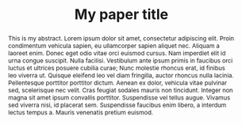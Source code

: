 ---
# --- METADATA ---
layout: pub # Do not change
tag: research # Do not change
image-dir: assets # Do not change
permalink: /publications/example # Paper URL; keep it concise, e.g., paper acronym
featured: false # If true, will be featured on home page
publication-date: 02-23 # MM-YY; for filtering purposes

# --- PAPER INFORMATION ---
title: My paper title
format-title: # This is helpful for long titles; will be broken down according to syntax for paper webpage; e.g., My very <br> long paper title
authors:
    - name: First Last
      institution: McGill University
      link: # Author's website; if none, put Google Scholar or LinkedIn
      joint-first: True # If true, will include a note for equal contribution
      mgl-member: True # Set to true if author is a member of the MGL; will underline authors in formatting to highlight contrib
      internship: True # If true, will include internship-note (see below)

    - name: First Last
      institution: Massachussets Institute of Technology
      link: #
      joint-first: True

    - name: First Last
      institution: Princeton University
      link: https://www.princeton.edu/

    - name: Derek Nowrouzezahrai
      institution: McGill University
      link: https://www.cim.mcgill.ca/~derek/
      mgl-member: True

journal: Journal name
journal-note: Journal note # e.g., SIGGRAPH Asia; leave empty if none
volume: # Leave empty if not provided by publisher
number:
article-no:
doi: XXX.XXX
month: Month
year: 2023

# --- CONFERENCE INFORMATION & NOTES ---
location:
  city: Los Angeles
  country: USA # Country; look up https://icons8.com/icon/set/flags/color (Flags of countries) for correct spelling; it will include a country icon
  continent: Americas # For America, write "Americas"; if remote, write "Remote"

# --- NOTES ---
spotlight-note: Spotlight # e.g., Poster, Oral, Spotlight
internship-note: Work done during an internship at Company Y <i class="bi bi-nvidia"></i> # Mention internship work, if paper was done in collaboration with industry; check https://icons.getbootstrap.com/ for possible icons
award-note: Best Paper Award # Include paper award, if it exists

# --- THUMBNAIL, TEASER & ABSTRACT ---
thumbnail: http://placehold.it/400x400 # Paper thumbnail; must be square dimension; named ../assets/YYYY-author-acronym/acronym-thumb.png
teaser: http://placehold.it/1200x400 # Paper teaser; any dimensions; named ../assets/YYYY-author-acronym/acronym-teaser.png; optional
teaser-caption: |
  This is a caption for the teaser. Lorem ipsum dolor sit amet, consectetur adipiscing elit. Proin condimentum vehicula sapien, eu ullamcorper sapien aliquet nec. Aliquam a laoreet enim. Donec eget odio vitae orci euismod cursus. Nam imperdiet elit id urna congue suscipit. Nulla facilisi. 
abstract: |
  This is my abstract. Lorem ipsum dolor sit amet, consectetur adipiscing elit. Proin condimentum vehicula sapien, eu ullamcorper sapien aliquet nec. Aliquam a laoreet enim. Donec eget odio vitae orci euismod cursus. Nam imperdiet elit id urna congue suscipit. Nulla facilisi. Vestibulum ante ipsum primis in faucibus orci luctus et ultrices posuere cubilia curae; Nunc molestie rhoncus erat, id finibus leo viverra ut. Quisque eleifend leo vel diam fringilla, auctor rhoncus nulla lacinia. Pellentesque porttitor porttitor dictum. Aenean ex dolor, vehicula vitae pulvinar sed, scelerisque nec velit. Cras feugiat sodales mauris non tincidunt. Integer non magna sit amet ipsum convallis porttitor. Suspendisse vel tellus augue. Vivamus sed viverra nisi, id placerat sem. Suspendisse faucibus enim libero, a interdum lectus tempus a. Mauris venenatis pretium euismod.
acknowledgements: |
  These are acknowledgements. Pellentesque porttitor porttitor dictum. Aenean ex dolor, vehicula vitae pulvinar sed, scelerisque nec velit. Cras feugiat sodales mauris non tincidunt. Integer non magna sit amet ipsum convallis porttitor. Suspendisse vel tellus augue. Vivamus sed viverra nisi, id placerat sem. Suspendisse faucibus enim libero, a interdum lectus tempus a. Mauris venenatis pretium euismod.

# --- DOWNLOADS & MEDIA ---
downloads:
  published: True # If false, webpage will exist without any download links; useful for preprints
  paper:
    - file: ../assets/YYYY-author-acronym/acronym.pdf
      type: High-res
      size: XX.X MB # Specify paper size
    - file: ../assets/YYYY-author-acronym/acronym-lowres.pdf
      type: Low-res
      size: XX.X MB # Specify paper size
  arxiv:
    url: https://arxiv.org/list/cs.GR/recent # Link to paper arXiv, if it exists
  main:
    url: https://my-paper.html # Link to author's paper website, if it exists
  publisher:
    url: https://dl.acm.org/doi/XXX.XXXX # Link to official paper website (e.g., ACM Digital Library)
  supplementary:
    - url: supplementary.pdf # Link supplementary
      type: PDF
      size: XX.X MB
    - url: supplementary.zip
      type: ZIP
      size: XX.X MB
    - url: webpage.html
      type: HTML
  slides:
    - file: slides.pdf 
      type: PDF
      size: XX.X MB
    - file: slides.ppt 
      type: Powerpoint
      size: XX.X MB
    - file: slides.key 
      type: Keynote
      size: XX.X MB
  videos: # Can be local file, or link to online video (e.g., YouTube)
    - url: video.mp4
      type: MP4
      size: XX.X MB
    - url: https://youtube.com
      type: Youtube
      size: # Leave empty
      venue: Colloquium # Mention location of video recording, e.g., if it's a talk 
  code:
    published: True # Only set to true if code has been released somewhere
    file: codebase.zip # If .zip, link here
    type: ZIP
    size: XX.X MB # Along with its size
    url: https://github.com/mgl/codebase # Link to GitHub repository

# --- BIBTEX CITATION ---
# Formatted BibTeX (ready to copy-paste into .bib); only include relevant info (no abstract, city, etc.); see example below
tex: |
  @article{riouxlavoie2022mcfluid,
      author = {Rioux-Lavoie, Damien and Sugimoto, Ryusuke and \"{O}zdemir, T\"{u}may and Shimada, Naoharu H. and 
                Batty, Christopher and Nowrouzezahrai, Derek and Hachisuka, Toshiya},
      title = {A Monte Carlo Method for Fluid Simulation},
      journal = {ACM Transactions on Graphics},
      volume = {41},
      number = {6},
      year = {2022},
      month = dec
  }
---